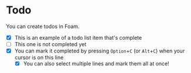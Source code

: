 # Todo

You can create todos in Foam.

-   [x] This is an example of a todo list item that's complete
-   [ ] This one is not completed yet
-   [x] You can mark it completed by pressing `Option`+`C` (or `Alt`+`C`) when your cursor is on this line
    -   [x] You can also select multiple lines and mark them all at once!
